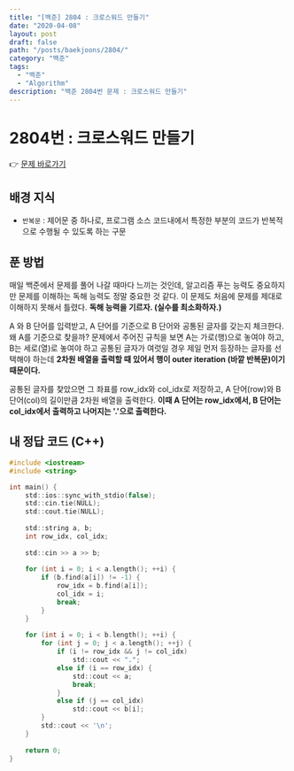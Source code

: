 ```yaml
---
title: "[백준] 2804 : 크로스워드 만들기"
date: "2020-04-08"
layout: post
draft: false
path: "/posts/baekjoons/2804/"
category: "백준"
tags:
  - "백준"
  - "Algorithm"
description: "백준 2804번 문제 : 크로스워드 만들기"
---
```


# 2804번 : 크로스워드 만들기

👉 [문제 바로가기](https://www.acmicpc.net/problem/2804)


## 배경 지식
- `반복문` :  제어문 중 하나로, 프로그램 소스 코드내에서 특정한 부분의 코드가 반복적으로 수행될 수 있도록 하는 구문

## 푼 방법
매일 백준에서 문제를 풀어 나갈 때마다 느끼는 것인데, 알고리즘 푸는 능력도 중요하지만 문제를 이해하는 독해 능력도 정말 중요한 것 같다. 이 문제도 처음에 문제를 제대로 이해하지 못해서 틀렸다. **독해 능력을 기르자. (실수를 최소화하자.)**

A 와 B 단어를 입력받고, A 단어를 기준으로 B 단어와 공통된 글자를 갖는지 체크한다. 왜 A를 기준으로 찾을까? 문제에서 주어진 규칙을 보면 A는 가로(행)으로 놓여야 하고, B는 세로(열)로 놓여야 하고 공통된 글자가 여럿일 경우 제일 먼저 등장하는 글자를 선택해야 하는데 **2차원 배열을 출력할 때 있어서 행이 outer iteration (바깥 반복문)이기 때문이다.**

공통된 글자를 찾았으면 그 좌표를 row_idx와 col_idx로 저장하고, A 단어(row)와 B 단어(col)의 길이만큼 2차원 배열을 출력한다. **이때 A 단어는 row_idx에서, B 단어는 col_idx에서 출력하고 나머지는 '.'으로 출력한다.**


## 내 정답 코드 (C++)

~~~c
#include <iostream>
#include <string>

int main() {
	std::ios::sync_with_stdio(false);
	std::cin.tie(NULL); 
	std::cout.tie(NULL);
	
	std::string a, b;
	int row_idx, col_idx;
	
	std::cin >> a >> b;
	
	for (int i = 0; i < a.length(); ++i) {
		if (b.find(a[i]) != -1) {
			row_idx = b.find(a[i]);
			col_idx = i;
			break;
		}
	}
	
	for (int i = 0; i < b.length(); ++i) {
		for (int j = 0; j < a.length(); ++j) {
			if (i != row_idx && j != col_idx)
				std::cout << ".";
			else if (i == row_idx) {
				std::cout << a;
				break;
			}
			else if (j == col_idx)
				std::cout << b[i];
		}
		std::cout << '\n';
	}
	
	return 0;
}
~~~